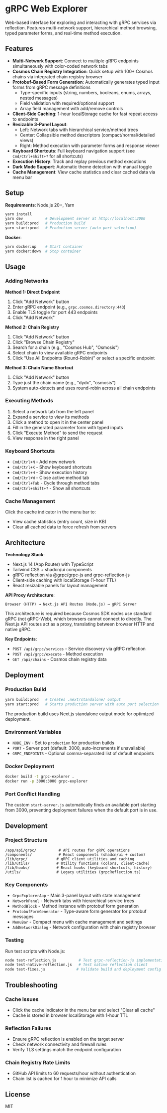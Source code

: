 # gRPC Web Explorer

Web-based interface for exploring and interacting with gRPC services via reflection. Features multi-network support, hierarchical method browsing, typed parameter forms, and real-time method execution.

## Features

- **Multi-Network Support**: Connect to multiple gRPC endpoints simultaneously with color-coded network tabs
- **Cosmos Chain Registry Integration**: Quick setup with 100+ Cosmos chains via integrated chain registry browser
- **Protobuf-Based Form Generation**: Automatically generates typed input forms from gRPC message definitions
  - Type-specific inputs (string, numbers, booleans, enums, arrays, nested messages)
  - Field validation with required/optional support
  - Array field management with add/remove controls
- **Client-Side Caching**: 1-hour localStorage cache for fast repeat access to endpoints
- **Resizable 3-Panel Layout**:
  - Left: Network tabs with hierarchical service/method trees
  - Center: Collapsible method descriptors (compact/normal/detailed views)
  - Right: Method execution with parameter forms and response viewer
- **Keyboard Shortcuts**: Full keyboard navigation support (see `Cmd/Ctrl+Shift+?` for all shortcuts)
- **Execution History**: Track and replay previous method executions
- **Dark Mode Support**: Automatic theme detection with manual toggle
- **Cache Management**: View cache statistics and clear cached data via menu bar

## Setup

**Requirements**: Node.js 20+, Yarn

```bash
yarn install
yarn dev          # Development server at http://localhost:3000
yarn build:prod   # Production build
yarn start:prod   # Production server (auto port selection)
```

**Docker**:
```bash
yarn docker:up    # Start container
yarn docker:down  # Stop container
```

## Usage

### Adding Networks

**Method 1: Direct Endpoint**
1. Click "Add Network" button
2. Enter gRPC endpoint (e.g., `grpc.cosmos.directory:443`)
3. Enable TLS toggle for port 443 endpoints
4. Click "Add Network"

**Method 2: Chain Registry**
1. Click "Add Network" button
2. Click "Browse Chain Registry"
3. Search for a chain (e.g., "Cosmos Hub", "Osmosis")
4. Select chain to view available gRPC endpoints
5. Click "Use All Endpoints (Round-Robin)" or select a specific endpoint

**Method 3: Chain Name Shortcut**
1. Click "Add Network" button
2. Type just the chain name (e.g., "dydx", "osmosis")
3. System auto-detects and uses round-robin across all chain endpoints

### Executing Methods

1. Select a network tab from the left panel
2. Expand a service to view its methods
3. Click a method to open it in the center panel
4. Fill in the generated parameter form with typed inputs
5. Click "Execute Method" to send the request
6. View response in the right panel

### Keyboard Shortcuts

- `Cmd/Ctrl+N` - Add new network
- `Cmd/Ctrl+K` - Show keyboard shortcuts
- `Cmd/Ctrl+H` - Show execution history
- `Cmd/Ctrl+W` - Close active method tab
- `Cmd/Ctrl+Tab` - Cycle through method tabs
- `Cmd/Ctrl+Shift+?` - Show all shortcuts

### Cache Management

Click the cache indicator in the menu bar to:
- View cache statistics (entry count, size in KB)
- Clear all cached data to force refresh from servers

## Architecture

**Technology Stack**:
- Next.js 14 (App Router) with TypeScript
- Tailwind CSS + shadcn/ui components
- gRPC reflection via @grpc/grpc-js and grpc-reflection-js
- Client-side caching with localStorage (1-hour TTL)
- React resizable panels for layout management

**API Proxy Architecture**:
```
Browser (HTTP) → Next.js API Routes (Node.js) → gRPC Server
```

This architecture is required because Cosmos SDK nodes use standard gRPC (not gRPC-Web), which browsers cannot connect to directly. The Next.js API routes act as a proxy, translating between browser HTTP and native gRPC.

**Key Endpoints**:
- `POST /api/grpc/services` - Service discovery via gRPC reflection
- `POST /api/grpc/execute` - Method execution
- `GET /api/chains` - Cosmos chain registry data

## Deployment

### Production Build

```bash
yarn build:prod   # Creates .next/standalone/ output
yarn start:prod   # Starts production server with auto port selection
```

The production build uses Next.js standalone output mode for optimized deployment.

### Environment Variables

- `NODE_ENV` - Set to `production` for production builds
- `PORT` - Server port (default: 3000, auto-increments if unavailable)
- `GRPC_ENDPOINTS` - Optional comma-separated list of default endpoints

### Docker Deployment

```bash
docker build -t grpc-explorer .
docker run -p 3000:3000 grpc-explorer
```

### Port Conflict Handling

The custom `start-server.js` automatically finds an available port starting from 3000, preventing deployment failures when the default port is in use.

## Development

### Project Structure

```
/app/api/grpc/          # API routes for gRPC operations
/components/            # React components (shadcn/ui + custom)
/lib/grpc/             # gRPC client utilities and caching
/lib/utils/            # Utility functions (colors, client-cache)
/lib/hooks/            # React hooks (keyboard shortcuts, history)
/utils/                # Legacy utilities (grpcReflection.ts)
```

### Key Components

- `GrpcExplorerApp` - Main 3-panel layout with state management
- `NetworkPanel` - Network tabs with hierarchical service trees
- `MethodBlock` - Method instance with protobuf form generation
- `ProtobufFormGenerator` - Type-aware form generator for protobuf messages
- `MenuBar` - Compact menu with cache management and settings
- `AddNetworkDialog` - Network configuration with chain registry browser

### Testing

Run test scripts with Node.js:

```bash
node test-reflection.js          # Test grpc-reflection-js implementation
node test-native-reflection.js   # Test native reflection client
node test-fixes.js              # Validate build and deployment config
```

## Troubleshooting

### Cache Issues
- Click the cache indicator in the menu bar and select "Clear all cache"
- Cache is stored in browser localStorage with 1-hour TTL

### Reflection Failures
- Ensure gRPC reflection is enabled on the target server
- Check network connectivity and firewall rules
- Verify TLS settings match the endpoint configuration

### Chain Registry Rate Limits
- GitHub API limits to 60 requests/hour without authentication
- Chain list is cached for 1 hour to minimize API calls

## License

MIT